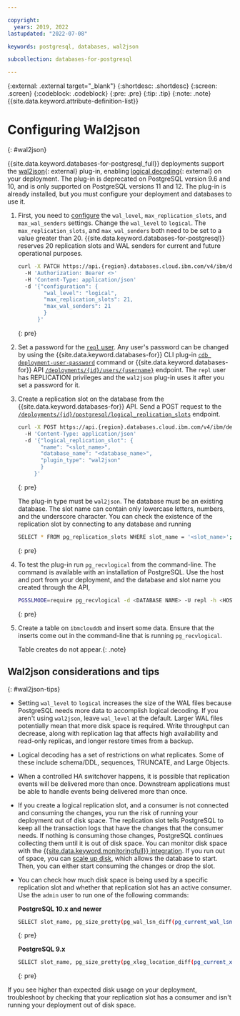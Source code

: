 ```yaml
---

copyright:
  years: 2019, 2022
lastupdated: "2022-07-08"

keywords: postgresql, databases, wal2json

subcollection: databases-for-postgresql

---
```


{:external: .external target="_blank"}
{:shortdesc: .shortdesc}
{:screen: .screen}
{:codeblock: .codeblock}
{:pre: .pre}
{:tip: .tip}
{:note: .note}
{{site.data.keyword.attribute-definition-list}}


# Configuring Wal2json
{: #wal2json}
   
{{site.data.keyword.databases-for-postgresql_full}} deployments support the [wal2json](https://github.com/eulerto/wal2json){: external} plug-in, enabling [logical decoding](https://www.postgresql.org/docs/current/logicaldecoding-explanation.html){: external} on your deployment. The plug-in is deprecated on PostgreSQL version 9.6 and 10, and is only supported on PostgreSQL versions 11 and 12. The plug-in is already installed, but you must configure your deployment and databases to use it. 
   
1. First, you need to [configure](/docs/databases-for-postgresql?topic=databases-for-postgresql-changing-configuration) the `wal_level`, `max_replication_slots`, and `max_wal_senders` settings. Change the `wal_level` to `logical`. The `max_replication_slots`, and `max_wal_senders` both need to be set to a value greater than 20. {{site.data.keyword.databases-for-postgresql}} reserves 20 replication slots and WAL senders for current and future operational purposes.
   ```sh
   curl -X PATCH https://api.{region}.databases.cloud.ibm.com/v4/ibm/deployments/{id}/configuration 
     -H 'Authorization: Bearer <>'
     -H 'Content-Type: application/json'
     -d '{"configuration": {
           "wal_level": "logical",
           "max_replication_slots": 21,
           "max_wal_senders": 21
           }
         }'
   ```
   {: pre}
   
2. Set a password for the [`repl` user](/docs/databases-for-postgresql?topic=databases-for-postgresql-user-management#the-repl-user). 
   Any user's password can be changed by using the {{site.data.keyword.databases-for}} CLI plug-in [`cdb deployment-user-password`](/docs/databases-cli-plugin?topic=databases-cli-plugin-cdb-reference#deployment-user-password) command or {{site.data.keyword.databases-for}} API [`/deployments/{id}/users/{username}`](https://cloud.ibm.com/apidocs/cloud-databases-api#set-database-level-user-s-password) endpoint. The `repl` user has REPLICATION privileges and the `wal2json` plug-in uses it after you set a password for it.
   
3. Create a replication slot on the database from the {{site.data.keyword.databases-for}} API. Send a POST request to the [`/deployments/{id}/postgresql/logical_replication_slots`](https://cloud.ibm.com/apidocs/cloud-databases-api#create-a-new-logical-replication-slot) endpoint.
   ```sh
   curl -X POST https://api.{region}.databases.cloud.ibm.com/v4/ibm/deployments/{id}/postgresql/logical_replication_slots   -H 'Authorization: Bearer <>'
     -H 'Content-Type: application/json' 
     -d '{"logical_replication_slot": {
          "name": "<slot_name>",
          "database_name": "<database_name>",
          "plugin_type": "wal2json"
          }
        }'
   ```
   {: pre}
   
   The plug-in type must be `wal2json`. The database must be an existing database. The slot name can contain only lowercase letters, numbers, and the underscore character. You can check the existence of the replication slot by connecting to any database and running 
   ```sh
   SELECT * FROM pg_replication_slots WHERE slot_name = '<slot_name>';
   ```
   {: pre}
   
4. To test the plug-in run `pg_recvlogical` from the command-line. The command is available with an installation of PostgreSQL. Use the host and port from your deployment, and the database and slot name you created through the API,

   ```sh
   PGSSLMODE=require pg_recvlogical -d <DATABASE NAME> -U repl -h <HOST> -p <PORT>    --slot <SLOT NAME> --start -o pretty-print=1 -f -
   ```
   {: pre}
   
5. Create a table on `ibmclouddb` and insert some data. Ensure that the inserts come out in the command-line that is running `pg_recvlogical`. 

   Table creates do not appear.{: .note}
   
## Wal2json considerations and tips
{: #wal2json-tips}
   
- Setting `wal_level` to `logical` increases the size of the WAL files because PostgreSQL needs more data to accomplish logical decoding. If you aren't using `wal2json`, leave `wal_level` at the default. Larger WAL files potentially mean that more disk space is required. Write throughput can decrease, along with replication lag that affects high availability and read-only replicas, and longer restore times from a backup.
   
- Logical decoding has a set of restrictions on what replicates. Some of these include schema/DDL, sequences, TRUNCATE, and Large Objects.
   
- When a controlled HA switchover happens, it is possible that replication events will be delivered more than once. Downstream applications must be able to handle events being delivered more than once.
   
- If you create a logical replication slot, and a consumer is not connected and consuming the changes, you run the risk of running your deployment out of disk space. The replication slot tells PostgreSQL to keep all the transaction logs that have the changes that the consumer needs. If nothing is consuming those changes, PostgreSQL continues collecting them until it is out of disk space. You can monitor disk space with the [{{site.data.keyword.monitoringfull}} integration](/docs/databases-for-postgresql?topic=databases-for-postgresql-monitoring). If you run out of space, you can [scale up disk](/docs/databases-for-postgresql?topic=databases-for-postgresql-resources-scaling), which allows the database to start. Then, you can either start consuming the changes or drop the slot.
   
- You can check how much disk space is being used by a specific replication slot and whether that replication slot has an active consumer. Use the `admin` user to run one of the following commands:  
   
   **PostgreSQL 10.x and newer**
    ```sh
    SELECT slot_name, pg_size_pretty(pg_wal_lsn_diff(pg_current_wal_lsn(),restart_lsn)) AS lag, active from pg_replication_slots WHERE slot_type='logical';
    ```
    {: pre}
   
   **PostgreSQL 9.x**
    ```sh
    SELECT slot_name, pg_size_pretty(pg_xlog_location_diff(pg_current_xlog_location(),restart_lsn)) AS lag, active FROM pg_replication_slots WHERE slot_type='logical';
    ```
    {: pre}
   
If you see higher than expected disk usage on your deployment, troubleshoot by checking that your replication slot has a consumer and isn't running your deployment out of disk space.  
   
